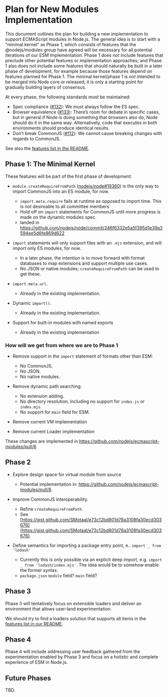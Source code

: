 # Plan for New Modules Implementation

This document outlines the plan for building a new implementation to support ECMAScript modules in Node.js. The general idea is to start with a “minimal kernel” as Phase 1, which consists of features that the @nodejs/modules group have agreed will be necessary for all potential iterations of our ESM implementation. Phase 1 does _not_ include features that preclude other potential features or implementation approaches; and Phase 1 also does not include some features that should naturally be built in a later phase of development, for example because those features depend on features planned for Phase 1. The minimal kernel/phase 1 is _not_ intended to be merged into Node core or released; it is only a starting point for gradually building layers of consensus.

At every phase, the following standards must be maintained:

* Spec compliance ([#132](https://github.com/nodejs/modules/issues/132)): We must always follow the ES spec.
* Browser equivalence ([#133](https://github.com/nodejs/modules/issues/133)): There’s room for debate in specific cases, but in general if Node is doing something that browsers also do, Node should do it in the same way. Alternatively, code that executes in both environments should produce identical results.
* Don’t break CommonJS ([#112](https://github.com/nodejs/modules/issues/112)): We cannot cause breaking changes with regards to CommonJS.

See also the [features list in the README](https://github.com/nodejs/modules#features).

## Phase 1: The Minimal Kernel

These features will be part of the first phase of development:

* `module.createRequireFromPath` ([nodejs/node#19360](https://github.com/nodejs/node/pull/19360)) is the only way to import CommonJS into an ES module, for now.
  - `import.meta.require` fails at runtime as opposed to import time. This is not desireable to all committee members
  - Hold off on `import` statements for CommonJS until more progress is made on the dynamic modules spec.
  - landed in https://github.com/nodejs/node/commit/246f6332e5a5f395d1e39a3594ee5d6fe869d622

* `import` statements will only support files with an `.mjs` extension, and will import only ES modules, for now.
  - In a later phase, the intention is to move forward with format databases to map extensions and support multiple use cases.
  - No JSON or native modules; `createRequireFromPath` can be used to get these.

* `import.meta.url`.
  - Already in the existing implementation.

* Dynamic `import()`.
  - Already in the existing implementation.

* Support for built-in modules with named exports
  - Already in the existing implementation

### How will we get from where we are to Phase 1

* Remove support in the `import` statement of formats other than ESM:
  - No CommonJS.
  - No JSON.
  - No native modules.

* Remove dynamic path searching:
  - No extension adding.
  - No directory resolution, including no support for `index.js` or `index.mjs`.
  - No support for `main` field for ESM.

* Remove current VM implementation

* Remove current Loader implementation

These changes are implemented in https://github.com/nodejs/ecmascript-modules/pull/6

## Phase 2

* Explore design space for virtual module from source
  - Potential implementation in: https://github.com/nodejs/ecmascript-modules/pull/8.

* Improve CommonJS interoperability.
  - Refine `createRequireFromPath`.
  - See [https://gist.github.com/SMotaal/e73c12bd801d78a3108fa30ecd303676](https://gist.github.com/SMotaal/e73c12bd801d78a3108fa30ecd303676).

* Define semantics for importing a package entry point, e.. `import _ from 'lodash'`
  - Currently this is only possible via an explicit deep import, e.g. `import _ from 'lodash/index.mjs'`. The idea would be to somehow enable the former syntax.
  - `package.json` `module` field? `main` field?

## Phase 3

Phase 3 will tentatively focus on extensible loaders and deliver an environment that allows user-land experimentation.

We should try to find a loaders solution that supports all items in the [features list in our README](https://github.com/nodejs/modules/#features).

## Phase 4

Phase 4 will include addressing user feedback gathered from the experimentation enabled by Phase 3 and focus on a holistic and complete experience of ESM in Node.js.

## Future Phases

TBD.
